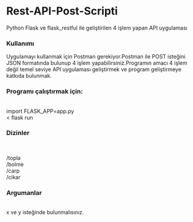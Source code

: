 # Rest-API-Post-Scripti
Python Flask ve flask_restful ile geliştirilen 4 işlem yapan API uygulaması<br>

<h3>Kullanımı</h3>

Uygulamayı kullanmak için Postman gerekiyor.Postman ile POST isteğini JSON formatında bulunup 4 işlem yapabilirsiniz.Programın amacı 4 işlem değil temel seviye API uygulaması geliştirmek ve program geliştirmeye katkıda bulunmak.
<br>
<h3>Programı çalıştırmak için:</h3><br>
import FLASK_APP=app.py<br><
flask run

<br>
<h3>Dizinler</h3><br>

/topla<br> 
/bolme<br>
/carp <br>
/cikar </br>

<h3>Argumanlar</h3><br>
x ve y isteğinde bulunmalısınız.
